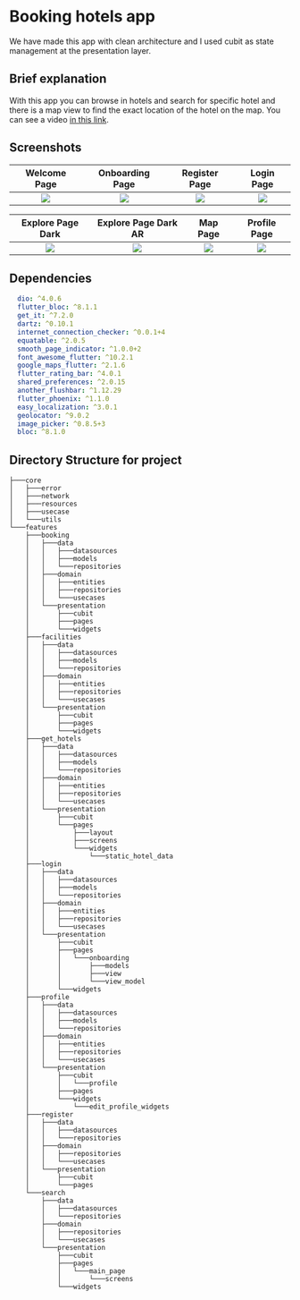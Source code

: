 # **Booking hotels app**

We have made this app with clean architecture and I used cubit as state management at the presentation layer.

## Brief explanation

With this app you can browse in hotels and search for specific hotel and there is a map view to find the exact location of the hotel on the map. You can see a video [in this link](https://drive.google.com/file/d/11Q3trkUYdZeNQDzWLzYRtvvLOMqnr5Nq/view).

## Screenshots

  Welcome Page                 |   Onboarding Page        |  Register Page | Login Page 
:-------------------------:|:-------------------------:|:-------------------------:|:-------------------------:
![](https://github.com/MOHAB28/booking_app/blob/master/screenshots/welcome_screen.jpg?raw=true)|![](https://github.com/MOHAB28/booking_app/blob/master/screenshots/onboarding_screen.jpg?raw=true)|![](https://github.com/MOHAB28/booking_app/blob/master/screenshots/register_screen.jpg?raw=true)|![](https://github.com/MOHAB28/booking_app/blob/master/screenshots/login_screen.jpg?raw=true)

  Explore Page Dark                 |   Explore Page Dark AR        |  Map Page | Profile Page 
:-------------------------:|:-------------------------:|:-------------------------:|:-------------------------:
![](https://github.com/MOHAB28/booking_app/blob/master/screenshots/explore_screen_dark.jpg?raw=true)|![](https://github.com/MOHAB28/booking_app/blob/master/screenshots/explore_screen_light_ar.jpg?raw=true)|![](https://github.com/MOHAB28/booking_app/blob/master/screenshots/map_screen_part_1.jpg?raw=true)|![](https://github.com/MOHAB28/booking_app/blob/master/screenshots/pofile_screen.jpg?raw=true)

## Dependencies

```yaml
  dio: ^4.0.6
  flutter_bloc: ^8.1.1
  get_it: ^7.2.0
  dartz: ^0.10.1
  internet_connection_checker: ^0.0.1+4
  equatable: ^2.0.5
  smooth_page_indicator: ^1.0.0+2
  font_awesome_flutter: ^10.2.1
  google_maps_flutter: ^2.1.6
  flutter_rating_bar: ^4.0.1
  shared_preferences: ^2.0.15
  another_flushbar: ^1.12.29
  flutter_phoenix: ^1.1.0
  easy_localization: ^3.0.1
  geolocator: ^9.0.2
  image_picker: ^0.8.5+3
  bloc: ^8.1.0
```


## Directory Structure for project

```
├───core
│   ├───error
│   ├───network
│   ├───resources
│   ├───usecase
│   └───utils
└───features
    ├───booking
    │   ├───data
    │   │   ├───datasources
    │   │   ├───models
    │   │   └───repositories
    │   ├───domain
    │   │   ├───entities
    │   │   ├───repositories
    │   │   └───usecases
    │   └───presentation
    │       ├───cubit
    │       ├───pages
    │       └───widgets
    ├───facilities
    │   ├───data
    │   │   ├───datasources
    │   │   ├───models
    │   │   └───repositories
    │   ├───domain
    │   │   ├───entities
    │   │   ├───repositories
    │   │   └───usecases
    │   └───presentation
    │       ├───cubit
    │       ├───pages
    │       └───widgets
    ├───get_hotels
    │   ├───data
    │   │   ├───datasources
    │   │   ├───models
    │   │   └───repositories
    │   ├───domain
    │   │   ├───entities
    │   │   ├───repositories
    │   │   └───usecases
    │   └───presentation
    │       ├───cubit
    │       └───pages
    │           ├───layout
    │           ├───screens
    │           └───widgets
    │               └───static_hotel_data
    ├───login
    │   ├───data
    │   │   ├───datasources
    │   │   ├───models
    │   │   └───repositories
    │   ├───domain
    │   │   ├───entities
    │   │   ├───repositories
    │   │   └───usecases
    │   └───presentation
    │       ├───cubit
    │       ├───pages
    │       │   └───onboarding
    │       │       ├───models
    │       │       ├───view
    │       │       └───view_model
    │       └───widgets
    ├───profile
    │   ├───data
    │   │   ├───datasources
    │   │   ├───models
    │   │   └───repositories
    │   ├───domain
    │   │   ├───entities
    │   │   ├───repositories
    │   │   └───usecases
    │   └───presentation
    │       ├───cubit
    │       │   └───profile
    │       ├───pages
    │       └───widgets
    │           └───edit_profile_widgets
    ├───register
    │   ├───data
    │   │   ├───datasources
    │   │   └───repositories
    │   ├───domain
    │   │   ├───repositories
    │   │   └───usecases
    │   └───presentation
    │       ├───cubit
    │       └───pages
    └───search
        ├───data
        │   ├───datasources
        │   └───repositories
        ├───domain
        │   ├───repositories
        │   └───usecases
        └───presentation
            ├───cubit
            ├───pages
            │   └───main_page
            │       └───screens
            └───widgets
```
